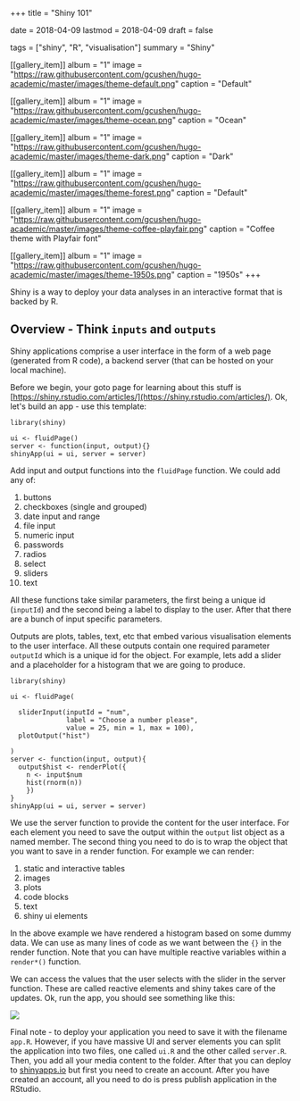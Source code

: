 +++
title = "Shiny 101"

date = 2018-04-09
lastmod = 2018-04-09
draft = false


tags = ["shiny", "R", "visualisation"]
summary = "Shiny"


[[gallery_item]]
album = "1"
image = "https://raw.githubusercontent.com/gcushen/hugo-academic/master/images/theme-default.png"
caption = "Default"

[[gallery_item]]
album = "1"
image = "https://raw.githubusercontent.com/gcushen/hugo-academic/master/images/theme-ocean.png"
caption = "Ocean"

[[gallery_item]]
album = "1"
image = "https://raw.githubusercontent.com/gcushen/hugo-academic/master/images/theme-dark.png"
caption = "Dark"

[[gallery_item]]
album = "1"
image = "https://raw.githubusercontent.com/gcushen/hugo-academic/master/images/theme-forest.png"
caption = "Default"

[[gallery_item]]
album = "1"
image = "https://raw.githubusercontent.com/gcushen/hugo-academic/master/images/theme-coffee-playfair.png"
caption = "Coffee theme with Playfair font"

[[gallery_item]]
album = "1"
image = "https://raw.githubusercontent.com/gcushen/hugo-academic/master/images/theme-1950s.png"
caption = "1950s"
+++



Shiny is a way to deploy your data analyses in an interactive format that is backed by R.


## Overview - Think `inputs` and `outputs`

Shiny applications comprise a user interface in the form of a web page (generated from R code), a backend server (that can be hosted on your local machine).

Before we begin, your goto page for learning about this stuff is [https://shiny.rstudio.com/articles/](https://shiny.rstudio.com/articles/). Ok, let's build an app - use this template:

```
library(shiny)

ui <- fluidPage()
server <- function(input, output){}
shinyApp(ui = ui, server = server)
```

Add input and output functions into the `fluidPage` function. We could add any of:

1. buttons
1. checkboxes (single and grouped)
1. date input and range
1. file input
1. numeric input
1. passwords
1. radios
1. select 
1. sliders
1. text

All these functions take similar parameters, the first being a unique id (`inputId`) and the second being a label to display to the user. After that there are a bunch of input specific parameters. 

Outputs are plots, tables, text, etc that embed various visualisation elements to the user interface. All these outputs contain one required parameter `outputId` which is a unique id for the object. For example, lets add a slider and a placeholder for a histogram that we are going to produce.

```
library(shiny)

ui <- fluidPage(
  
  sliderInput(inputId = "num",
              label = "Choose a number please",
              value = 25, min = 1, max = 100),
  plotOutput("hist")
 
)
server <- function(input, output){
  output$hist <- renderPlot({
  	n <- input$num
  	hist(rnorm(n))
  	})
}
shinyApp(ui = ui, server = server)
```

We use the server function to provide the content for the user interface. For each element you need to save the output within the `output` list object as a named member. The second thing you need to do is to wrap the object that you want to save in a render function. For example we can render:

1. static and interactive tables
1. images
1. plots
1. code blocks
1. text
1. shiny ui elements

In the above example we have rendered a histogram based on some dummy data. We can use as many lines of code as we want between the `{}` in the render function. Note that you can have multiple reactive variables within a `render*()` function.

We can access the values that the user selects with the slider in the server function. These are called reactive elements and shiny takes care of the updates. Ok, run the app, you should see something like this:

![](/media/shiny101-01.JPG) 

Final note - to deploy your application you need to save it with the filename `app.R`. However, if you have massive UI and server elements you can split the application into two files, one called `ui.R` and the other called `server.R`. Then, you add all your media content to the folder. After that you can deploy to [shinyapps.io](http://www.shinyapps.io/) but first you need to create an account. After you have created an account, all you need to do is press publish application in the RStudio.






